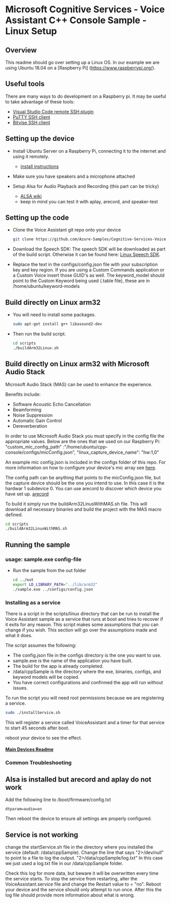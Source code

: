 # Microsoft Cognitive Services - Voice Assistant C++ Console Sample - Linux Setup

## Overview

This readme should go over setting up a Linux OS. In our example we are using Ubuntu 18.04 on a [Raspberry Pi] (https://www.raspberrypi.org/).

## Useful tools

There are many ways to do development on a Raspberry pi. It may be useful to take advantage of these tools:
* [Visual Studio Code remote SSH plugin](https://code.visualstudio.com/docs/remote/ssh)
* [PuTTY SSH client](https://www.chiark.greenend.org.uk/~sgtatham/putty/latest.html)
* [Bitvise SSH client](https://www.bitvise.com/)

## Setting up the device

* Install Ubuntu Server on a Raspberry Pi, connecting it to the internet and using it remotely.
  * [install instructions](https://ubuntu.com/tutorials/how-to-install-ubuntu-on-your-raspberry-pi)

* Make sure you have speakers and a microphone attached

* Setup Alsa for Audio Playback and Recording (this part can be tricky)
  * [ALSA wiki](https://wiki.archlinux.org/index.php/Advanced_Linux_Sound_Architecture)
  * keep in mind you can test it with aplay, arecord, and speaker-test

## Setting up the code

* Clone the Voice Assistant git repo onto your device

  ```sh
  git clone https://github.com/Azure-Samples/Cognitive-Services-Voice-Assistant.git
  ```

* Download the Speech SDK: The speech SDK will be downloaded as part of the build script. Otherwise it can be found here: [Linux Speech SDK](https://aka.ms/csspeech/linuxbinary).

* Replace the text in the configs/config.json file with your subscription key and key region. If you are using a Custom Commands application or a Custom Voice insert those GUID's as well. The keyword_model should point to the Custom Keyword being used (.table file), these are in /home/ubuntu/keyword-models

## Build directly on Linux arm32

* You will need to install some packages.

  ```sh
  sudo apt-get install g++ libasound2-dev
  ```

* Then run the build script.

  ```sh
  cd scripts
  ./buildArm32Linux.sh
  ```
  
## Build directly on Linux arm32 with Microsoft Audio Stack

Microsoft Audio Stack (MAS) can be used to enhance the experience.

Benefits include:
* Software Acoustic Echo Cancellation
* Beamforming
* Noise Suppression
* Automatic Gain Control
* Dereverberation

In order to use Microsoft Audio Stack you must specify in the config file the appropriate values. Below are the ones that we used on our Raspberry Pi:</br>
"custom_mic_config_path" :"/home/ubuntu/cpp-console/configs/micConfig.json",
"linux_capture_device_name": "hw:1,0"

An example mic config.json is included in the configs folder of this repo. For more information on how to configure your device's mic array see [here](https://docs.microsoft.com/en-us/azure/cognitive-services/speech-service/how-to-devices-microphone-array-configuration).

The config path can be anything that points to the micConfig.json file, but the capture device should be the one you intend to use. In this case it is the hardwar 1 subdevice 0. You can use arecord to discover which device you have set up. [arecord](https://linux.die.net/man/1/arecord)

To build it simply run the buildArm32LinusWithMAS.sh file. This will download all necessary binaries and build the project with the MAS macro defined.

```sh
cd scripts
./buildArm32LinuxWithMAS.sh
```


## Running the sample

### usage: sample.exe config-file

* Run the sample from the out folder

  ```sh
  cd ../out
  export LD_LIBRARY_PATH="../lib/arm32"
  ./sample.exe ../configs/config.json
  ```  

### Installing as a service

There is a script in the scripts/linux directory that can be run to install the Voice Assistant sample as a service that runs at boot and tries to recover if it exits for any reason. This script makes some assumptions that you can change if you wish. This section will go over the assumptions made and what it does.

The script assumes the following:
* The config.json file in the configs directory is the one you want to use.
* sample.exe is the name of the application you have built.
* The build for the app is already completed.
* /data/cppSample is the directory where the exe, binaries, configs, and keyword models will be copied.
* You have correct configurations and confirmed the app will run without issues.

To run the script you will need root permissions because we are registering a service.

  ```sh
  sudo ./installService.sh
  ```

This will register a service called VoiceAssistant and a timer for that service to start 45 seconds after boot.

reboot your device to see the effect.

#### [Main Devices Readme](README.md)

### Common Troubleshooting

## Alsa is installed but arecord and aplay do not work

Add the following line to /boot/firmware/config.txt

    dtparam=audio=on
  
Then reboot the device to ensure all settings are properly configured.

## Service is not working

change the startService.sh file in the directory where you installed the service (default: /data/cppSample). Change the line that says "2>/dev/null" to point to a file to log the output. "2>/data/cppSample/log.txt" In this case we just used a log.txt file in our /data/cppSample folder.

Check this log for more data, but beware it will be overwritten every time the service starts. To stop the service from restarting, alter the VoiceAssistant.service file and change the Restart value to = "no". Reboot your device and the service should only attempt to run once. After this the log file should provide more information about what is wrong.
